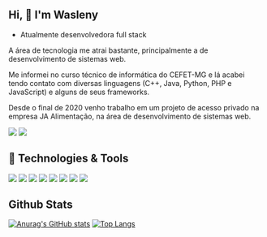 ## Hi, :wave: I'm Wasleny

- Atualmente desenvolvedora full stack

A área de tecnologia me atrai bastante, principalmente a de desenvolvimento de sistemas web.

Me informei no curso técnico de informática do CEFET-MG e lá acabei tendo contato com diversas linguagens (C++, Java, Python, PHP e JavaScript) e alguns de seus frameworks.

Desde o final de 2020 venho trabalho em um projeto de acesso privado na empresa JA Alimentação, na área de desenvolvimento de sistemas web.

<img src="https://img.shields.io/badge/https://www.linkedin.com/public-profile/settings?trk=d_flagship3_profile_self_view_public_profile&lipi=urn%3Ali%3Apage%3Ad_flagship3_profile_self_edit_contact_info%3Bk4It4%2B%2BCSjmG3kCT%2Bh87ZA%3D%3D-%230077B5.svg?&style=for-the-badge&logo=linkedin&logoColor=white" /> <img src="https://img.shields.io/badge/waslenymp@gmail.com-D14836?style=for-the-badge&logo=gmail&logoColor=white" />

## :rocket: Technologies & Tools
<img src="https://img.shields.io/badge/Laravel-FF2D20?style=for-the-badge&logo=laravel&logoColor=white" /> <img src="https://img.shields.io/badge/React-20232A?style=for-the-badge&logo=react&logoColor=61DAFB" /> <img src="https://img.shields.io/badge/CSS3-1572B6?style=for-the-badge&logo=css3&logoColor=white" /> <img src="https://img.shields.io/badge/HTML5-E34F26?style=for-the-badge&logo=html5&logoColor=white" /> <img src="https://img.shields.io/badge/JavaScript-323330?style=for-the-badge&logo=javascript&logoColor=F7DF1E" /> <img src="https://img.shields.io/badge/PHP-777BB4?style=for-the-badge&logo=php&logoColor=white" /> <img src="https://img.shields.io/badge/MySQL-005C84?style=for-the-badge&logo=mysql&logoColor=white" /> <img src="https://img.shields.io/badge/Bootstrap-563D7C?style=for-the-badge&logo=bootstrap&logoColor=white" />


## Github Stats
[![Anurag's GitHub stats](https://github-readme-stats.vercel.app/api?username=Wasleny&count_private=true&show_icons=true&theme=radical)](https://github.com/Wasleny/github-readme-stats)
[![Top Langs](https://github-readme-stats.vercel.app/api/top-langs/?username=Wasleny&layout=compact)](https://github.com/Wasleny/github-readme-stats)
